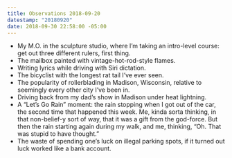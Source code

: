 ```yaml
---
title: Observations 2018-09-20
datestamp: "20180920"
date: 2018-09-30 22:58:00 -05:00
---
```


- My M.O. in the sculpture studio, where I’m taking an intro-level course: get out three different rulers, first thing.
- The mailbox painted with vintage-hot-rod-style flames.
- Writing lyrics while driving with Siri dictation.
- The bicyclist with the longest rat tail I’ve ever seen.
- The popularity of rollerblading in Madison, Wisconsin, relative to seemingly every other city I’ve been in.
- Driving back from my dad’s show in Madison under heat lightning.
- A “Let’s Go Rain” moment: the rain stopping when I got out of the car, the second time that happened this week. Me, kinda sorta thinking, in that non-belief-y sort of way, that it was a gift from the god-force. But then the rain starting again during my walk, and me, thinking, “Oh. That was stupid to have thought.”
- The waste of spending one’s luck on illegal parking spots, if it turned out luck worked like a bank account.
